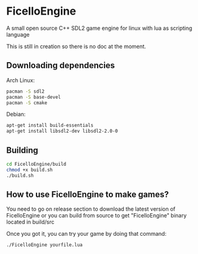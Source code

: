 # FicelloEngine
A small open source C++ SDL2 game engine for linux with lua as scripting language

This is still in creation so there is no doc at the moment.

## Downloading dependencies
Arch Linux:

```bash
pacman -S sdl2
pacman -S base-devel
pacman -S cmake
```

Debian:

```bash
apt-get install build-essentials
apt-get install libsdl2-dev libsdl2-2.0-0
```

## Building

```bash
cd FicelloEngine/build
chmod +x build.sh
./build.sh
```

## How to use FicelloEngine to make games?
You need to go on release section to download the latest version of FicelloEngine or you can build from source to get "FicelloEngine" binary located in build/src

Once you got it, you can try your game by doing that command:

```bash
./FicelloEngine yourfile.lua
```
